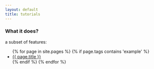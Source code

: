 ```yaml
---
layout: default
title: tutorials
---
```

### What it does?

a subset of features:

<ul>
  {% for page in site.pages %}
  {% if page.tags contains 'example' %}
    <li>
      <a href="{{site.baseurl}}{{ page.url }}">{{ page.title }}</a>
    </li>
  {% endif %}
  {% endfor %}
</ul>
